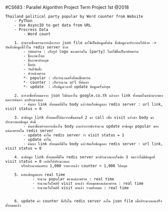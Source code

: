 #CS683 : Parallel Algorithm Project
Term Project 1st @2018

	Thailand political party popular by Word counter from Website
		- PyThon
		- Use AsyncIO to get data from URL
		- Procress Data
			- Word count

		1. อ่านรายชื่อพรรคการเมืองจาก json file มาใช้เป็นข้อมูลตั้งต้น ซึ่งข้อมูลจะประกอบไปด้วย -> บันทึกข้อมูลนี้ไว้ใน redis server ด้วย
			- รหัสพรรค : เก็บรูป logo ของพรรคใน [party] โดยใช้ชื่อเป็นรหัสพรรค
			- ชื่อภาษาไทย
			- ชื่อภาษาอังกฤษ
			- ชื่อย่อ
			- วันที่จัดตั้ง
			- หัวหน้าพรรค
			*- popular : เก็บจำนวนครั้งที่พบชื่อพรรค
			*- counter : เก็บจำนวน url ที่ค้นหา
			*- update  : เก็บข้มูลเวลาที่ update ข้อมูลครั้งล่าสุด

		2. นำรายชื่อทั้งหมดจาก json ไปค้นหาใน google.co.th แล้วเอา link ทั้งหมดในหน้าแรกของผลการค้นหา มาประมวลผล
			- ค้นหา link ทั้งหมดที่มีใน body แล้วจัดเก็บข้อมูลลง redis server : url link, visit status = 0
		
		3. นำข้อมูล link ทั้งหมดที่ได้มาจากขั้นตอนที่ 2 มา call เพื่อ visit แล้วนำ body มาประมวลผลข้อมูล ดังนี้
			- ค้นหาชื่อพรรคการเมืองใน body และทำการนับจำนวน update ค่าข้อมูล popular ของแต่ละพรรคใน redis server
			- update ค่าใน redis server ว่า visit status = 1
			- update ค่าใน 
			- ค้นหา link ทั้งหมดที่มีใน body แล้วจัดเก็บข้อมูลลง redis server : url link, visit status = 0

		4. นำข้อมูล link ทั้งหมดที่มีใน redis server มาประมวลแบบในข้อ 3 จนกว่าไม่มีข้อมูลที่ visit status = 0 เหลือให้ประมวลผล   
		   หรือประมวลผลครบ 1,000 รายการแล้ว counter > 1,000 ให้หยุด

		5. แสดงข้อมูลแบบ real time
				- จำนวน popular ของแต่ละพรรค : real time
				- จำนวนเว็บไซต์ที่ visit มาแล้ว ทั้งหมดของแต่ละพรรค : real time
				- จำนวนเว็บไซต์ที่ visit มาแล้ว รวมทั้งหมด : real time
				

		6. update ค่า counter ที่เก็บใน redis server ลงใน json file เมื่อประมวลผลเสร็จทั้งหมดแล้ว